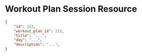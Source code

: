# Workout Plan Session Resource


```json
{
    "id": 123,
    "workout_plan_id": 123,
    "title": "...",
    "day": "...",
    "description": "...",
}
```
